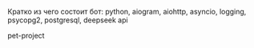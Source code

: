 Кратко из чего состоит бот: python, aiogram, aiohttp, asyncio, logging, psycopg2, postgresql, deepseek api

pet-project

